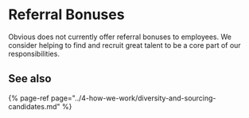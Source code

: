 # Referral Bonuses

Obvious does not currently offer referral bonuses to employees. We consider helping to find and recruit great talent to be a core part of our responsibilities.

## See also

{% page-ref page="../4-how-we-work/diversity-and-sourcing-candidates.md" %}

